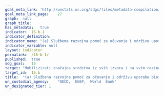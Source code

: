 ```yaml
---
goal_meta_link:	'http://unstats.un.org/sdgs/files/metadata-compilation/Metadata-Goal-15.pdf'
goal_meta_link_page:	27
graph:	null
graph_title:	
has_metadata:	true
indicator:	15.b.1
indicator_definition:	
indicator_name:	"(a) Službena razvojna pomoć za očuvanje i održivu uporabu bioraznolikosti; i (b) prihodi ostvareni i financiranje mobilizirano iz ekonomskih instrumenata relevantnih za bioraznolikost"
indicator_variable:	null
layout:	indicator
permalink:	/15-b-1/
published:	true  
sdg_goal:	15
target:	"Mobilizirati značajna sredstva iz svih izvora i na svim razinama radi financiranja održivog gospodarenja šumama i pružiti odgovarajuće poticezemljama u razvoju da unaprijede takvo gospodarenje, uključujući i očuvanje i pošumljavanje"
target_id:	15.b
title:	"(a) Službena razvojna pomoć za očuvanje i održivu uporabu bioraznolikosti; i (b) prihodi ostvareni i financiranje mobilizirano iz ekonomskih instrumenata relevantnih za bioraznolikost"
un_custodial_agency:	"OECD,  UNEP,  World  Bank"
un_designated_tier:	1
---
```

